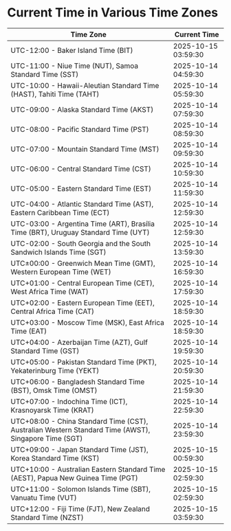 # Current Time in Various Time Zones

| Time Zone | Current Time |
|-----------|--------------|
| UTC-12:00 - Baker Island Time (BIT) | 2025-10-15 03:59:30 |
| UTC-11:00 - Niue Time (NUT), Samoa Standard Time (SST) | 2025-10-14 04:59:30 |
| UTC-10:00 - Hawaii-Aleutian Standard Time (HAST), Tahiti Time (TAHT) | 2025-10-14 05:59:30 |
| UTC-09:00 - Alaska Standard Time (AKST) | 2025-10-14 07:59:30 |
| UTC-08:00 - Pacific Standard Time (PST) | 2025-10-14 08:59:30 |
| UTC-07:00 - Mountain Standard Time (MST) | 2025-10-14 09:59:30 |
| UTC-06:00 - Central Standard Time (CST) | 2025-10-14 10:59:30 |
| UTC-05:00 - Eastern Standard Time (EST) | 2025-10-14 11:59:30 |
| UTC-04:00 - Atlantic Standard Time (AST), Eastern Caribbean Time (ECT) | 2025-10-14 12:59:30 |
| UTC-03:00 - Argentina Time (ART), Brasília Time (BRT), Uruguay Standard Time (UYT) | 2025-10-14 12:59:30 |
| UTC-02:00 - South Georgia and the South Sandwich Islands Time (SGT) | 2025-10-14 13:59:30 |
| UTC±00:00 - Greenwich Mean Time (GMT), Western European Time (WET) | 2025-10-14 16:59:30 |
| UTC+01:00 - Central European Time (CET), West Africa Time (WAT) | 2025-10-14 17:59:30 |
| UTC+02:00 - Eastern European Time (EET), Central Africa Time (CAT) | 2025-10-14 18:59:30 |
| UTC+03:00 - Moscow Time (MSK), East Africa Time (EAT) | 2025-10-14 18:59:30 |
| UTC+04:00 - Azerbaijan Time (AZT), Gulf Standard Time (GST) | 2025-10-14 19:59:30 |
| UTC+05:00 - Pakistan Standard Time (PKT), Yekaterinburg Time (YEKT) | 2025-10-14 20:59:30 |
| UTC+06:00 - Bangladesh Standard Time (BST), Omsk Time (OMST) | 2025-10-14 21:59:30 |
| UTC+07:00 - Indochina Time (ICT), Krasnoyarsk Time (KRAT) | 2025-10-14 22:59:30 |
| UTC+08:00 - China Standard Time (CST), Australian Western Standard Time (AWST), Singapore Time (SGT) | 2025-10-14 23:59:30 |
| UTC+09:00 - Japan Standard Time (JST), Korea Standard Time (KST) | 2025-10-15 00:59:30 |
| UTC+10:00 - Australian Eastern Standard Time (AEST), Papua New Guinea Time (PGT) | 2025-10-15 02:59:30 |
| UTC+11:00 - Solomon Islands Time (SBT), Vanuatu Time (VUT) | 2025-10-15 02:59:30 |
| UTC+12:00 - Fiji Time (FJT), New Zealand Standard Time (NZST) | 2025-10-15 03:59:30 |
